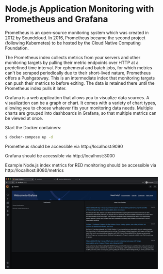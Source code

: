 # Node.js Application Monitoring with Prometheus and Grafana

Prometheus is an open-source monitoring system which was created in 2012 by Soundcloud. In 2016, Prometheus became the second project (following Kubernetes) to be hosted by the Cloud Native Computing Foundation.

The Prometheus index collects metrics from your servers and other monitoring targets by pulling their metric endpoints over HTTP at a predefined time interval. For ephemeral and batch jobs, for which metrics can't be scraped periodically due to their short-lived nature, Prometheus offers a Pushgateway. This is an intermediate index that monitoring targets can push their metrics to before exiting. The data is retained there until the Prometheus index pulls it later.

Grafana is a web application that allows you to visualize data sources. A visualization can be a graph or chart. It comes with a variety of chart types, allowing you to choose whatever fits your monitoring data needs. Multiple charts are grouped into dashboards in Grafana, so that multiple metrics can be viewed at once.




Start the Docker containers:

```bash
$ docker-compose up -d
```

Prometheus should be accessible via http://localhost:9090

Grafana should be accessible via http://localhost:3000

Example Node.js index metrics for RED monitoring should be accessible via http://localhost:8080/metrics

![grafana.png](./assets/grafana.png)